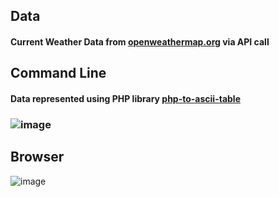 ## Data
#### Current Weather Data from [openweathermap.org](https://openweathermap.org/current) via API call
## Command Line
#### Data represented using PHP library [php-to-ascii-table](https://packagist.org/packages/malios/php-to-ascii-table)
### ![image](https://user-images.githubusercontent.com/110776571/202899452-77e92df4-9477-4b46-8a07-5aed35a47c4b.png)

## Browser
![image](https://user-images.githubusercontent.com/110776571/203437465-ab8dd02d-70de-43c9-8554-e70e41fda5bc.png)
